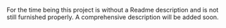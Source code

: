 For the time being this project is without a Readme description and is not still furnished properly. A comprehensive description will be added soon. 
